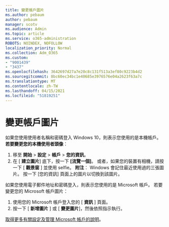 ```yaml
---
title: 變更帳戶圖片
ms.author: pebaum
author: pebaum
manager: scotv
ms.audience: Admin
ms.topic: article
ms.service: o365-administration
ROBOTS: NOINDEX, NOFOLLOW
localization_priority: Normal
ms.collection: Adm_O365
ms.custom:
- "9001439"
- "3437"
ms.openlocfilehash: 3642697d27a7e20c8c131f513a3ef80c9223b4d2
ms.sourcegitcommit: 8bc60ec34bc1e40685e3976576e04a2623f63a7c
ms.translationtype: MT
ms.contentlocale: zh-TW
ms.lasthandoff: 04/15/2021
ms.locfileid: "51819251"
---
```

# <a name="change-account-picture"></a>變更帳戶圖片

如果您使用使用者名稱和密碼登入 Windows 10，則表示您使用的是本機帳戶。 **若要變更您的本機使用者頭像**：

1. 移至 **開始**  >  **設定**  >  **帳戶**  >  **您的資訊**。
2. 在 [ **建立圖片**] 底下，按一下 **[流覽一個]**。 或者，如果您的裝置有相機，請按一下 [ **觀景窗** ] 並使用 selfie。 
    **附注**： Windows 會記住最近使用過的三張圖片。 按一下 [您的資訊] 頁面上的圖片以切換到該圖片。

如果您使用電子郵件地址和密碼登入，則表示您使用的是 Microsoft 帳戶。 若要變更您的 Microsoft 帳戶圖片：

1. 使用您的 Microsoft 帳戶登入您的 [ **資訊** ] 頁面。
2. 按一下 [ **新增圖片** ] 或 [ **變更圖片**]，然後依照指示執行。

[取得更多有關設定及管理 Microsoft 帳戶的說明](https://support.microsoft.com/products/microsoft-account?category=manage-account)。
